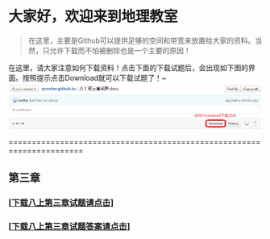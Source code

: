 # 大家好，欢迎来到地理教室

>在这里，主要是Github可以提供足够的空间和带宽来放置给大家的资料。当然，只允许下载而不怕被删除也是一个主要的原因！

在这里，请大家注意如何下载资料！点击下面的下载试题后，会出现如下图的界面。按照提示点击Download就可以下载试题了！~
![img](https://github.com/luxifac/luxifac.github.io/blob/master/Readme.PNG)

======================================================================

##  第三章

###  [[下载八上第三章试题请点击](https://github.com/luxifac/luxifac.github.io/blob/master/%E5%85%AB%E4%B8%8A%E7%AC%AC%E4%B8%89%E7%AB%A0%E8%AF%95%E9%A2%98.docx)]

###  [[下载八上第三章试题答案请点击](https://github.com/luxifac/luxifac.github.io/blob/master/%E5%85%AB%E4%B8%8A%E7%AC%AC%E4%B8%89%E7%AB%A0%E8%AF%95%E9%A2%98.docx)]
